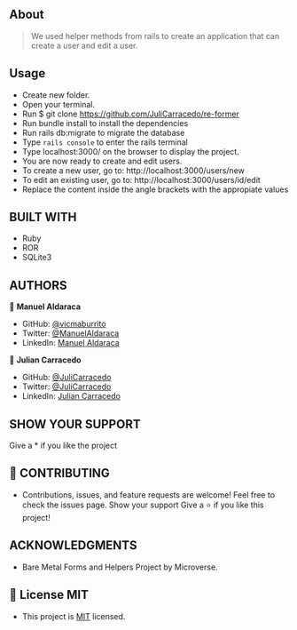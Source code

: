 ## About

> We used helper methods from rails to create an application that can create a user and edit a user. 

## Usage 
- Create new folder.
- Open your terminal.
- Run $ git clone https://github.com/JuliCarracedo/re-former
- Run bundle install to install the dependencies
- Run rails db:migrate to migrate the database
- Type `rails console` to enter the rails terminal
- Type localhost:3000/ on the browser to display the project.
- You are now ready to create and edit users.
- To create a new user, go to: http://localhost:3000/users/new
- To edit an existing user, go to: http://localhost:3000/users/id/edit
- Replace the content inside the angle brackets with the appropiate values

## BUILT WITH

- Ruby
- ROR 
- SQLite3

## AUTHORS

👤 **Manuel Aldaraca**

- GitHub: [@vicmaburrito](https://github.com/vicmaburrito)
- Twitter: [@ManuelAldaraca](https://twitter.com/ManuelAldaraca)
- LinkedIn: [Manuel Aldaraca](https://www.linkedin.com/in/manuel-aldaraca/)

👤 **Julian Carracedo**

- GitHub: [@JuliCarracedo](https://github.com/JuliCarracedo)
- Twitter: [@JuliCarracedo](JuliCarracedo)
- LinkedIn: [Julian Carracedo](JuliCarracedo)

## SHOW YOUR SUPPORT
Give a \* if you like the project

## 🤝 CONTRIBUTING
- Contributions, issues, and feature requests are welcome!
Feel free to check the issues page. Show your support
Give a ⭐️ if you like this project!

## ACKNOWLEDGMENTS

- Bare Metal Forms and Helpers Project by Microverse.

## 📝 License MIT
- This project is [MIT](https://www.theodinproject.com/home) licensed.
